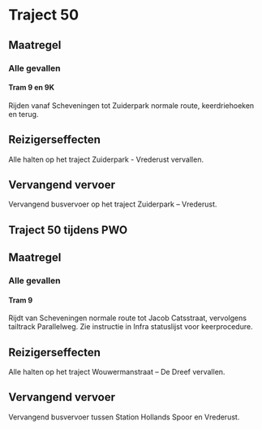 # Traject 50
## Maatregel
### Alle gevallen

#### Tram 9 en 9K
Rijden vanaf Scheveningen tot Zuiderpark normale route, keerdriehoeken en terug.

## Reizigerseffecten
Alle halten op het traject Zuiderpark - Vrederust vervallen.

## Vervangend vervoer
Vervangend busvervoer op het traject Zuiderpark – Vrederust.

## Traject 50 tijdens PWO 
## Maatregel
### Alle gevallen

#### Tram 9 
Rijdt van Scheveningen normale route tot Jacob Catsstraat, vervolgens tailtrack Parallelweg. Zie instructie in Infra statuslijst voor keerprocedure.

## Reizigerseffecten
Alle halten op het traject Wouwermanstraat – De Dreef vervallen.

## Vervangend vervoer
Vervangend busvervoer tussen Station Hollands Spoor en Vrederust.
